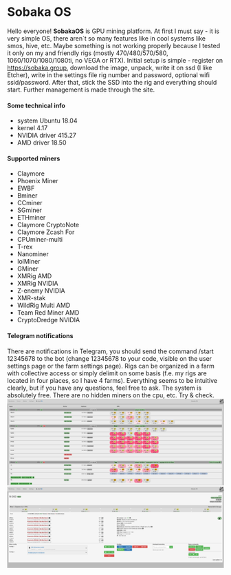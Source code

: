 # Sobaka OS

Hello everyone!
**SobakaOS** is GPU mining platform.
At first I must say - it is very simple OS, there aren`t so many features like in cool systems like smos, hive, etc. Maybe something is not working properly because I tested it only on my and friendly rigs (mostly 470/480/570/580, 1060/1070/1080/1080ti, no VEGA or RTX).
Initial setup is simple - register on https://sobaka.group, download the image, unpack, write it on ssd (I like Etcher), write in the settings file rig number and password, optional wifi ssid/password. After that, stick the SSD into the rig and everything should start.
Further management is made through the site.
#### Some technical info
- system Ubuntu 18.04
- kernel 4.17
- NVIDIA driver 415.27
- AMD driver 18.50
#### Supported miners
- Claymore
- Phoenix Miner
- EWBF
- Bminer
- CCminer
- SGminer
- ETHminer
- Claymore CryptoNote
- Claymore Zcash For
- CPUminer-multi
- T-rex
- Nanominer
- lolMiner
- GMiner
- XMRig AMD
- XMRig NVIDIA
- Z-enemy NVIDIA
- XMR-stak
- WildRig Multi AMD
- Team Red Miner AMD
- CryptoDredge NVIDIA
#### Telegram notifications
There are notifications in Telegram, you should send the command /start 12345678 to the bot (change 12345678 to your code, visible on the user settings page or the farm settings page).
Rigs can be organized in a farm with collective access or simply delimit on some basis (f.e. my rigs are located in four places, so I have 4 farms). Everything seems to be intuitive clearly, but if you have any questions, feel free to ask.
The system is absolutely free. There are no hidden miners on the cpu, etc. Try & check.
![Screenshot: Monitoring](https://github.com/shatll-s/SobakaOS/raw/master/share/screenshot_3.png)
![Screenshot: Rig](https://github.com/shatll-s/SobakaOS/raw/master/share/screenshot_4.png)
